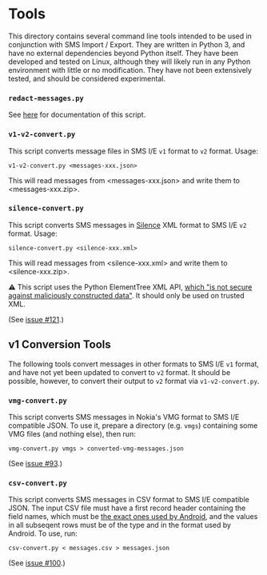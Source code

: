 # Tools

This directory contains several command line tools intended to be used in conjunction with SMS Import / Export. They are written in Python 3, and have no external dependencies beyond Python itself. They have been developed and tested on Linux, although they will likely run in any Python environment with little or no modification. They have not been extensively tested, and should be considered experimental.

### `redact-messages.py`

See [here](../README.md#redaction) for documentation of this script.

### `v1-v2-convert.py`

This script converts message files in SMS I/E `v1` format to `v2` format. Usage:

`v1-v2-convert.py <messages-xxx.json>`

This will read messages from <messages-xxx.json> and write them to <messages-xxx.zip>.

### `silence-convert.py`

This script converts SMS messages in [Silence](https://silence.im/) XML format to SMS I/E `v2` format. Usage:

`silence-convert.py <silence-xxx.xml>`

This will read messages from <silence-xxx.xml> and write them to <silence-xxx.zip>.

**:warning:** This script uses the Python ElementTree XML API, [which "is not secure against maliciously constructed data"](https://docs.python.org/3/library/xml.etree.elementtree.html). It should only be used on trusted XML.

(See [issue #121](https://github.com/tmo1/sms-ie/issues/121).)

## v1 Conversion Tools

The following tools convert messages in other formats to SMS I/E `v1` format, and have not yet been updated to convert to `v2` format. It should be possible, however, to convert their output to `v2` format via `v1-v2-convert.py`.

### `vmg-convert.py`

This script converts SMS messages in Nokia's VMG format to SMS I/E compatible JSON. To use it, prepare a directory (e.g. `vmgs`) containing some VMG files (and nothing else), then run:

`vmg-convert.py vmgs > converted-vmg-messages.json`

(See [issue #93](https://github.com/tmo1/sms-ie/issues/93).)

### `csv-convert.py`

This script converts SMS messages in CSV format to SMS I/E compatible JSON. The input CSV file must have a first record header containing the field names, which must be [the exact ones used by Android](https://developer.android.com/reference/android/provider/Telephony.TextBasedSmsColumns#constants_1), and the values in all subseqent rows must be of the type and in the format used by Android. To use, run:

`csv-convert.py < messages.csv > messages.json`

(See [issue #100](https://github.com/tmo1/sms-ie/issues/100).)
